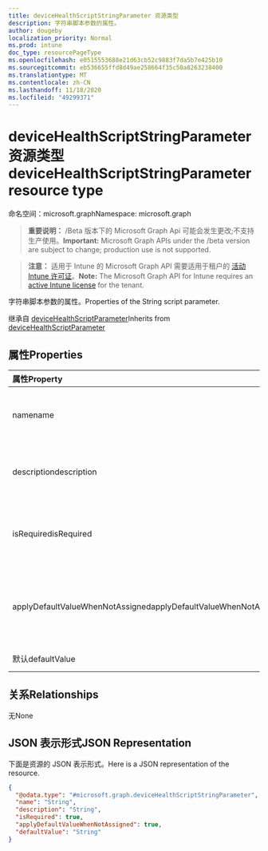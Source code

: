 ```yaml
---
title: deviceHealthScriptStringParameter 资源类型
description: 字符串脚本参数的属性。
author: dougeby
localization_priority: Normal
ms.prod: intune
doc_type: resourcePageType
ms.openlocfilehash: e0515553688e21d63cb52c9883f7da5b7e425b10
ms.sourcegitcommit: eb536655ffd8d49ae258664f35c50a8263238400
ms.translationtype: MT
ms.contentlocale: zh-CN
ms.lasthandoff: 11/18/2020
ms.locfileid: "49299371"
---
```

# <a name="devicehealthscriptstringparameter-resource-type"></a><span data-ttu-id="d1d73-103">deviceHealthScriptStringParameter 资源类型</span><span class="sxs-lookup"><span data-stu-id="d1d73-103">deviceHealthScriptStringParameter resource type</span></span>

<span data-ttu-id="d1d73-104">命名空间：microsoft.graph</span><span class="sxs-lookup"><span data-stu-id="d1d73-104">Namespace: microsoft.graph</span></span>

> <span data-ttu-id="d1d73-105">**重要说明：** /Beta 版本下的 Microsoft Graph Api 可能会发生更改;不支持生产使用。</span><span class="sxs-lookup"><span data-stu-id="d1d73-105">**Important:** Microsoft Graph APIs under the /beta version are subject to change; production use is not supported.</span></span>

> <span data-ttu-id="d1d73-106">**注意：** 适用于 Intune 的 Microsoft Graph API 需要适用于租户的 [活动 Intune 许可证](https://go.microsoft.com/fwlink/?linkid=839381)。</span><span class="sxs-lookup"><span data-stu-id="d1d73-106">**Note:** The Microsoft Graph API for Intune requires an [active Intune license](https://go.microsoft.com/fwlink/?linkid=839381) for the tenant.</span></span>

<span data-ttu-id="d1d73-107">字符串脚本参数的属性。</span><span class="sxs-lookup"><span data-stu-id="d1d73-107">Properties of the  String script parameter.</span></span>


<span data-ttu-id="d1d73-108">继承自 [deviceHealthScriptParameter](../resources/intune-devices-devicehealthscriptparameter.md)</span><span class="sxs-lookup"><span data-stu-id="d1d73-108">Inherits from [deviceHealthScriptParameter](../resources/intune-devices-devicehealthscriptparameter.md)</span></span>

## <a name="properties"></a><span data-ttu-id="d1d73-109">属性</span><span class="sxs-lookup"><span data-stu-id="d1d73-109">Properties</span></span>
|<span data-ttu-id="d1d73-110">属性</span><span class="sxs-lookup"><span data-stu-id="d1d73-110">Property</span></span>|<span data-ttu-id="d1d73-111">类型</span><span class="sxs-lookup"><span data-stu-id="d1d73-111">Type</span></span>|<span data-ttu-id="d1d73-112">Description</span><span class="sxs-lookup"><span data-stu-id="d1d73-112">Description</span></span>|
|:---|:---|:---|
|<span data-ttu-id="d1d73-113">name</span><span class="sxs-lookup"><span data-stu-id="d1d73-113">name</span></span>|<span data-ttu-id="d1d73-114">字符串</span><span class="sxs-lookup"><span data-stu-id="d1d73-114">String</span></span>|<span data-ttu-id="d1d73-115">继承自[deviceHealthScriptParameter](../resources/intune-devices-devicehealthscriptparameter.md)的 param 的名称</span><span class="sxs-lookup"><span data-stu-id="d1d73-115">The name of the param Inherited from [deviceHealthScriptParameter](../resources/intune-devices-devicehealthscriptparameter.md)</span></span>|
|<span data-ttu-id="d1d73-116">description</span><span class="sxs-lookup"><span data-stu-id="d1d73-116">description</span></span>|<span data-ttu-id="d1d73-117">字符串</span><span class="sxs-lookup"><span data-stu-id="d1d73-117">String</span></span>|<span data-ttu-id="d1d73-118">继承自[deviceHealthScriptParameter](../resources/intune-devices-devicehealthscriptparameter.md)的参数的说明</span><span class="sxs-lookup"><span data-stu-id="d1d73-118">The description of the param Inherited from [deviceHealthScriptParameter](../resources/intune-devices-devicehealthscriptparameter.md)</span></span>|
|<span data-ttu-id="d1d73-119">isRequired</span><span class="sxs-lookup"><span data-stu-id="d1d73-119">isRequired</span></span>|<span data-ttu-id="d1d73-120">Boolean</span><span class="sxs-lookup"><span data-stu-id="d1d73-120">Boolean</span></span>|<span data-ttu-id="d1d73-121">是否需要从[DeviceHealthScriptParameter](../resources/intune-devices-devicehealthscriptparameter.md)继承 param</span><span class="sxs-lookup"><span data-stu-id="d1d73-121">Whether the param is required Inherited from [deviceHealthScriptParameter](../resources/intune-devices-devicehealthscriptparameter.md)</span></span>|
|<span data-ttu-id="d1d73-122">applyDefaultValueWhenNotAssigned</span><span class="sxs-lookup"><span data-stu-id="d1d73-122">applyDefaultValueWhenNotAssigned</span></span>|<span data-ttu-id="d1d73-123">Boolean</span><span class="sxs-lookup"><span data-stu-id="d1d73-123">Boolean</span></span>|<span data-ttu-id="d1d73-124">从[deviceHealthScriptParameter](../resources/intune-devices-devicehealthscriptparameter.md)中继承未分配的情况时是否应用 DefaultValue</span><span class="sxs-lookup"><span data-stu-id="d1d73-124">Whether Apply DefaultValue When Not Assigned Inherited from [deviceHealthScriptParameter](../resources/intune-devices-devicehealthscriptparameter.md)</span></span>|
|<span data-ttu-id="d1d73-125">默认</span><span class="sxs-lookup"><span data-stu-id="d1d73-125">defaultValue</span></span>|<span data-ttu-id="d1d73-126">字符串</span><span class="sxs-lookup"><span data-stu-id="d1d73-126">String</span></span>|<span data-ttu-id="d1d73-127">String param 的默认值</span><span class="sxs-lookup"><span data-stu-id="d1d73-127">The default value of string param</span></span>|

## <a name="relationships"></a><span data-ttu-id="d1d73-128">关系</span><span class="sxs-lookup"><span data-stu-id="d1d73-128">Relationships</span></span>
<span data-ttu-id="d1d73-129">无</span><span class="sxs-lookup"><span data-stu-id="d1d73-129">None</span></span>

## <a name="json-representation"></a><span data-ttu-id="d1d73-130">JSON 表示形式</span><span class="sxs-lookup"><span data-stu-id="d1d73-130">JSON Representation</span></span>
<span data-ttu-id="d1d73-131">下面是资源的 JSON 表示形式。</span><span class="sxs-lookup"><span data-stu-id="d1d73-131">Here is a JSON representation of the resource.</span></span>
<!-- {
  "blockType": "resource",
  "@odata.type": "microsoft.graph.deviceHealthScriptStringParameter"
}
-->
``` json
{
  "@odata.type": "#microsoft.graph.deviceHealthScriptStringParameter",
  "name": "String",
  "description": "String",
  "isRequired": true,
  "applyDefaultValueWhenNotAssigned": true,
  "defaultValue": "String"
}
```




